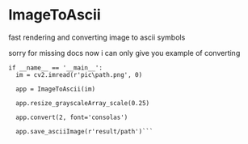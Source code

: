 # ImageToAscii
fast rendering and converting image to ascii symbols


sorry for missing docs 
now i can only give you example of converting 


```from ImageToAscii import *
if __name__ == '__main__':
  im = cv2.imread(r'pic\path.png', 0)

  app = ImageToAscii(im)
    
  app.resize_grayscaleArray_scale(0.25)

  app.convert(2, font='consolas')
    
  app.save_asciiImage(r'result/path')```
